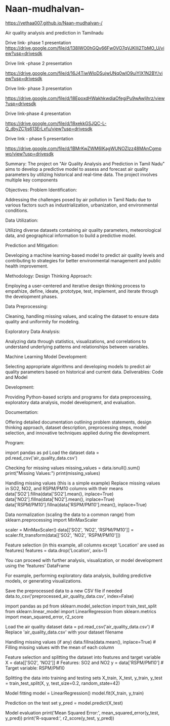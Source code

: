 # Naan-mudhalvan-

https://vethaa007.github.io/Naan-mudhalvan-/


Air quality analysis and prediction in Tamilnadu 

Drive link- phase 1 presentation
https://drive.google.com/file/d/138lWO0hGQv66Fw0VO7qVJKIIi2TbMO_U/view?usp=drivesdk

Drive link -phase 2 presentation

https://drive.google.com/file/d/16J4TiwWIoDSujwUNq0wIO9uiYIX1N2BY/view?usp=drivesdk

Drive link- phase 3 presentation

https://drive.google.com/file/d/18EpoxdHWakhkwdiaOfegiPu9wAwljhrz/view?usp=drivesdk

Drive link-phase 4 presentation

https://drive.google.com/file/d/18xekkGSJQC-L-Q_dbyZC1js613ErLxfu/view?usp=drivesdk


Drive link - phase 5 presentation 

https://drive.google.com/file/d/1BMrKwZWM6lKagWUNOZlzz48MAnCgmpwo/view?usp=drivesdk

Summary:
The project on "Air Quality Analysis and Prediction in Tamil Nadu" aims to develop a predictive model to assess and forecast air quality parameters by utilizing historical and real-time data. The project involves multiple key components

Objectives: 
Problem Identification:

Addressing the challenges posed by air pollution in Tamil Nadu due to various factors such as industrialization, urbanization, and environmental conditions.

Data Utilization:

 Utilizing diverse datasets containing air quality parameters, meteorological data, and geographical information to build a predictive model.

Prediction and Mitigation:

  Developing a machine learning-based model to predict air quality levels and contributing to strategies for better environmental management and public health improvement.

Methodology: Design Thinking Approach:

 Employing a user-centered and iterative design thinking process to empathize, define, ideate, prototype, test, implement, and iterate through the development phases.

Data Preprocessing:

 Cleaning, handling missing values, and scaling the dataset to ensure data quality and uniformity for modeling.

Exploratory Data Analysis:

 Analyzing data through statistics, visualizations, and correlations to understand underlying patterns and relationships between variables.

Machine Learning Model Development:

 Selecting appropriate algorithms and developing models to predict air quality parameters based on historical and current data.
Deliverables: Code and Model 

Development:

 Providing Python-based scripts and programs for data preprocessing, exploratory data analysis, model development, and evaluation.

Documentation:

 Offering detailed documentation outlining problem statements, design thinking approach, dataset description, preprocessing steps, model selection, and innovative techniques applied during the development.


Program:

import pandas as pd Load the dataset data = pd.read_csv('air_quality_data.csv')

Checking for missing values missing_values = data.isnull().sum() print("Missing Values:") print(missing_values)

Handling missing values (this is a simple example) Replace missing values in SO2, NO2, and RSPM/PM10 columns with their means data['SO2'].fillna(data['SO2'].mean(), inplace=True) data['NO2'].fillna(data['NO2'].mean(), inplace=True) data['RSPM/PM10'].fillna(data['RSPM/PM10'].mean(), inplace=True)

Data normalization (scaling the data to a common range) from sklearn.preprocessing import MinMaxScaler

scaler = MinMaxScaler() data[['SO2', 'NO2', 'RSPM/PM10']] = scaler.fit_transform(data[['SO2', 'NO2', 'RSPM/PM10']])

Feature selection (in this example, all columns except 'Location' are used as features) features = data.drop('Location', axis=1)

You can proceed with further analysis, visualization, or model development using the 'features' DataFrame

For example, performing exploratory data analysis, building predictive models, or generating visualizations.

Save the preprocessed data to a new CSV file if needed data.to_csv('preprocessed_air_quality_data.csv', index=False)

import pandas as pd
from sklearn.model_selection import train_test_split
from sklearn.linear_model import LinearRegression
from sklearn.metrics import mean_squared_error, r2_score

 Load the air quality dataset
data = pd.read_csv('air_quality_data.csv')  # Replace 'air_quality_data.csv' with your dataset filename

Handling missing values (if any)
data.fillna(data.mean(), inplace=True)  # Filling missing values with the mean of each column

 Feature selection and splitting the dataset into features and target variable
X = data[['SO2', 'NO2']]  # Features: SO2 and NO2
y = data['RSPM/PM10']     # Target variable: RSPM/PM10

Splitting the data into training and testing sets
X_train, X_test, y_train, y_test = train_test_split(X, y, test_size=0.2, random_state=42)

Model fitting
model = LinearRegression()
model.fit(X_train, y_train)

Prediction on the test set
y_pred = model.predict(X_test)

Model evaluation
print('Mean Squared Error:', mean_squared_error(y_test, y_pred))
print('R-squared:', r2_score(y_test, y_pred))

